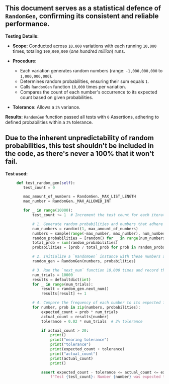 ## This document serves as a statistical defence of `RandomGen`, confirming its consistent and reliable performance.

**Testing Details:**

- **Scope:** Conducted across `10,000` variations with each running `10,000` times, totaling `100,000,000` (*one hundred million*) runs.
  
- **Procedure:** 
  - Each variation generates random numbers (range: `-1,000,000,000` to `1,000,000,000`).
  - Determines random probabilities, ensuring their sum equals `1`.
  - Calls `RandomGen` function `10,000` times per variation.
  - Compares the count of each number's occurrence to its expected count based on given probabilities.
  
- **Tolerance:** Allows a `2%` variance.

**Results:**
`RandomGen` function passed  all tests with `0` Assertions, adhering to defined probabilities within a `2%` tolerance.

## Due to the inherent unpredictability of random probabilities, this test shouldn't be included in the code, as there's never a 100% that it won't fail.

**Test used:**
```python
     def test_random_gen(self):
        test_count = 0

        max_amount_of_numbers = RandomGen._MAX_LIST_LENGTH
        max_number = RandomGen._MAX_ALLOWED_INT

        for _ in range(10000):
            test_count += 1  # Increment the test count for each iteration

            # 1. Generate random probabilities and numbers that adhere to the rules.
            num_numbers = randint(1, max_amount_of_numbers)
            numbers = sample(range(-max_number, max_number), num_numbers)  # Random numbers within the allowed range.
            random_probabilities = [random() for _ in range(num_numbers)]
            total_prob = sum(random_probabilities)
            probabilities = [prob / total_prob for prob in random_probabilities]  # Normalize to make sum equal to 1.

            # 2. Initialize a `RandomGen` instance with these numbers and probabilities.
            random_gen = RandomGen(numbers, probabilities)

            # 3. Run the `next_num` function 10,000 times and record the output each time.
            num_trials = 10000
            results = defaultdict(int)
            for _ in range(num_trials):
                result = random_gen.next_num()
                results[result] += 1

            # 4. Compare the frequency of each number to its expected frequency based on its probability.
            for number, prob in zip(numbers, probabilities):
                expected_count = prob * num_trials
                actual_count = results[number]
                tolerance = 0.02 * num_trials  # 2% tolerance

                if actual_count > 20:
                    print()
                    print("nearing tolerance")
                    print("tolerance")
                    print(expected_count + tolerance)
                    print("actual_count")
                    print(actual_count)
                    print()

                assert expected_count - tolerance <= actual_count <= expected_count + tolerance, \
                    f"Test {test_count}: Number {number} was expected to appear about {expected_count} times but appeared {actual_count} times."
```

